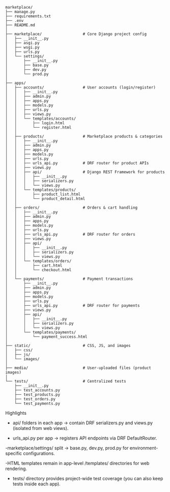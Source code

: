 ```
marketplace/
├── manage.py
├── requirements.txt
├── .env
├── README.md
│
├── marketplace/                  # Core Django project config
│   ├── __init__.py
│   ├── asgi.py
│   ├── wsgi.py
│   ├── urls.py
│   └── settings/
│       ├── __init__.py
│       ├── base.py
│       ├── dev.py
│       └── prod.py
│
├── apps/
│   ├── accounts/                 # User accounts (login/register)
│   │   ├── __init__.py
│   │   ├── admin.py
│   │   ├── apps.py
│   │   ├── models.py
│   │   ├── urls.py
│   │   ├── views.py
│   │   └── templates/accounts/
│   │       ├── login.html
│   │       └── register.html
│   │
│   ├── products/                 # Marketplace products & categories
│   │   ├── __init__.py
│   │   ├── admin.py
│   │   ├── apps.py
│   │   ├── models.py
│   │   ├── urls.py
│   │   ├── urls_api.py           # DRF router for product APIs
│   │   ├── views.py
│   │   ├── api/                  # Django REST Framework for products
│   │   │   ├── __init__.py
│   │   │   ├── serializers.py
│   │   │   └── views.py
│   │   └── templates/products/
│   │       ├── product_list.html
│   │       └── product_detail.html
│   │
│   ├── orders/                   # Orders & cart handling
│   │   ├── __init__.py
│   │   ├── admin.py
│   │   ├── apps.py
│   │   ├── models.py
│   │   ├── urls.py
│   │   ├── urls_api.py           # DRF router for orders
│   │   ├── views.py
│   │   ├── api/
│   │   │   ├── __init__.py
│   │   │   ├── serializers.py
│   │   │   └── views.py
│   │   └── templates/orders/
│   │       ├── cart.html
│   │       └── checkout.html
│   │
│   └── payments/                 # Payment transactions
│       ├── __init__.py
│       ├── admin.py
│       ├── apps.py
│       ├── models.py
│       ├── urls.py
│       ├── urls_api.py           # DRF router for payments
│       ├── views.py
│       ├── api/
│       │   ├── __init__.py
│       │   ├── serializers.py
│       │   └── views.py
│       └── templates/payments/
│           └── payment_success.html
│
├── static/                       # CSS, JS, and images
│   ├── css/
│   ├── js/
│   └── images/
│
├── media/                        # User-uploaded files (product images)
│
└── tests/                        # Centralized tests
    ├── __init__.py
    ├── test_accounts.py
    ├── test_products.py
    ├── test_orders.py
    └── test_payments.py
```
Highlights  

- api/ folders in each app → contain DRF serializers.py and views.py (isolated from web views).  

- urls_api.py per app → registers API endpoints via DRF DefaultRouter.  

 -marketplace/settings/ split → base.py, dev.py, prod.py for environment-specific configurations.  

 -HTML templates remain in app-level /templates/ directories for web rendering.  

- tests/ directory provides project-wide test coverage (you can also keep tests inside each app).  

